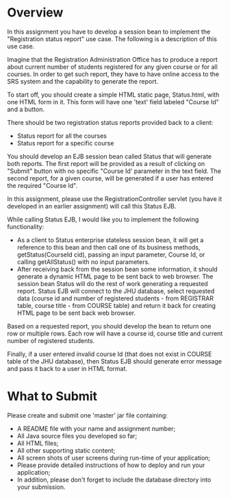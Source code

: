# Overview

In this assignment you have to develop a session bean to implement the "Registration status report" use case. The following is a description of this use case.

Imagine that the Registration Administration Office has to produce a report about current number of students registered for any given course or for all courses. In order to get such report, they have to have online access to the SRS system and the capability to generate the report.

To start off, you should create a simple HTML static page, Status.html, with one HTML form in it. This form will have one 'text' field labeled "Course Id" and a button.

There should be two registration status reports provided back to a client:

* Status report for all the courses
* Status report for a specific course

You should develop an EJB session bean called Status that will generate both reports. The first report will be provided as a result of clicking on "Submit" button with no specific "Course Id' parameter in the text field. The second report, for a given course, will be generated if a user has entered the required "Course Id".

In this assignment, please use the RegistrationController servlet (you have it developed in an earlier assignment) will call this Status EJB.

While calling Status EJB, I would like you to implement the following functionality:

* As a client to Status enterprise stateless session bean, it will get a reference to this bean and then call one of its business methods, getStatus(CourseId cid), passing an input parameter, Course Id, or calling getAllStatus() with no input parameters.
* After receiving back from the session bean some information, it should generate a dynamic HTML page to be sent back to web browser.
The session bean Status will do the rest of work generating a requested report. Status EJB will connect to the JHU database, select requested data (course id and number of registered students - from REGISTRAR table, course title - from COURSE table) and return it back for creating HTML page to be sent back web browser.

Based on a requested report, you should develop the bean to return one row or multiple rows. Each row will have a course id, course title and current number of registered students.

Finally, if a user entered invalid course Id (that does not exist in COURSE table of the JHU database), then Status EJB should generate error message and pass it back to a user in HTML format.

# What to Submit
Please create and submit one 'master' jar file containing:

* A README file with your name and assignment number;
* All Java source files you developed so far;
* All HTML files;
* All other supporting static content;
* All screen shots of user screens during run-time of your application;
* Please provide detailed instructions of how to deploy and run your application;
* In addition, please don't forget to include the database directory into your submission.